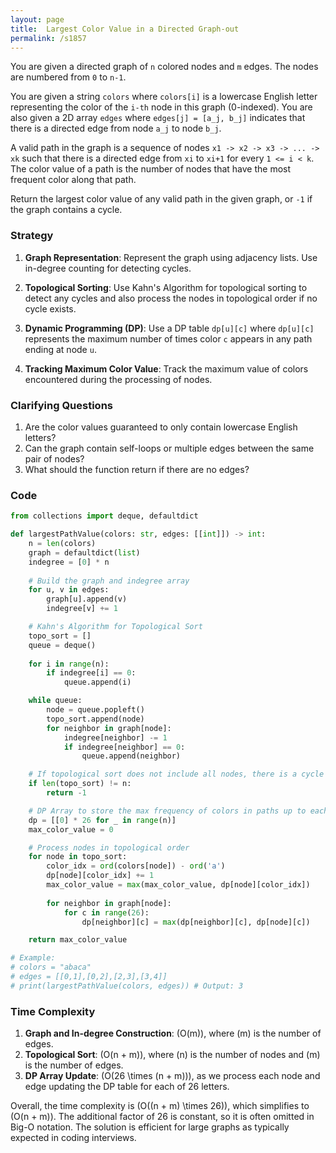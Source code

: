 ```yaml
---
layout: page
title:  Largest Color Value in a Directed Graph-out
permalink: /s1857
---
```


You are given a directed graph of `n` colored nodes and `m` edges. The nodes are numbered from `0` to `n-1`.

You are given a string `colors` where `colors[i]` is a lowercase English letter representing the color of the `i-th` node in this graph (0-indexed). You are also given a 2D array `edges` where `edges[j] = [a_j, b_j]` indicates that there is a directed edge from node `a_j` to node `b_j`.

A valid path in the graph is a sequence of nodes `x1 -> x2 -> x3 -> ... -> xk` such that there is a directed edge from `xi` to `xi+1` for every `1 <= i < k`. The color value of a path is the number of nodes that have the most frequent color along that path.

Return the largest color value of any valid path in the given graph, or `-1` if the graph contains a cycle.

### Strategy

1. **Graph Representation**: Represent the graph using adjacency lists. Use in-degree counting for detecting cycles.

2. **Topological Sorting**: Use Kahn's Algorithm for topological sorting to detect any cycles and also process the nodes in topological order if no cycle exists.

3. **Dynamic Programming (DP)**: Use a DP table `dp[u][c]` where `dp[u][c]` represents the maximum number of times color `c` appears in any path ending at node `u`.

4. **Tracking Maximum Color Value**: Track the maximum value of colors encountered during the processing of nodes.

### Clarifying Questions

1. Are the color values guaranteed to only contain lowercase English letters?
2. Can the graph contain self-loops or multiple edges between the same pair of nodes?
3. What should the function return if there are no edges?

### Code

```python
from collections import deque, defaultdict

def largestPathValue(colors: str, edges: [[int]]) -> int:
    n = len(colors)
    graph = defaultdict(list)
    indegree = [0] * n
    
    # Build the graph and indegree array
    for u, v in edges:
        graph[u].append(v)
        indegree[v] += 1

    # Kahn's Algorithm for Topological Sort
    topo_sort = []
    queue = deque()
    
    for i in range(n):
        if indegree[i] == 0:
            queue.append(i)

    while queue:
        node = queue.popleft()
        topo_sort.append(node)
        for neighbor in graph[node]:
            indegree[neighbor] -= 1
            if indegree[neighbor] == 0:
                queue.append(neighbor)

    # If topological sort does not include all nodes, there is a cycle
    if len(topo_sort) != n:
        return -1

    # DP Array to store the max frequency of colors in paths up to each node
    dp = [[0] * 26 for _ in range(n)]
    max_color_value = 0

    # Process nodes in topological order
    for node in topo_sort:
        color_idx = ord(colors[node]) - ord('a')
        dp[node][color_idx] += 1
        max_color_value = max(max_color_value, dp[node][color_idx])
        
        for neighbor in graph[node]:
            for c in range(26):
                dp[neighbor][c] = max(dp[neighbor][c], dp[node][c])

    return max_color_value

# Example:
# colors = "abaca"
# edges = [[0,1],[0,2],[2,3],[3,4]]
# print(largestPathValue(colors, edges)) # Output: 3
```

### Time Complexity

1. **Graph and In-degree Construction**: \(O(m)\), where \(m\) is the number of edges.
2. **Topological Sort**: \(O(n + m)\), where \(n\) is the number of nodes and \(m\) is the number of edges.
3. **DP Array Update**: \(O(26 \times (n + m))\), as we process each node and edge updating the DP table for each of 26 letters.

Overall, the time complexity is \(O((n + m) \times 26)\), which simplifies to \(O(n + m)\). The additional factor of 26 is constant, so it is often omitted in Big-O notation. The solution is efficient for large graphs as typically expected in coding interviews.